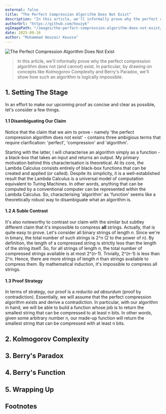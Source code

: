 ```yaml
---
external: false
title: "The Perfect Compression Algorithm Does Not Exist"
description: "In this article, we'll informally prove why the perfect compression algorithm does not (and cannot) exist. In particular, by drawing on concepts like Kolmogorov Complexity and Berry's Paradox, we'll show how such an algorithm is logically impossible."
authorUrl: "https://github.com/houzyk"
ogImagePath: "/images/the-perfect-compression-algorithm-does-not-exist/cover.webp"
date: 2025-09-16
author: "Muhammad Houzair Koussa"
---
```

![The Perfect Compression Algorithm Does Not Exist](/images/the-perfect-compression-algorithm-does-not-exist/cover.webp)

> In this article, we'll informally prove why the perfect compression algorithm does not (and cannot) exist. In particular, by drawing on concepts like Kolmogorov Complexity and Berry's Paradox, we'll show how such an algorithm is logically impossible.

## 1. Setting The Stage

In an effort to make our upcoming proof as concise and clear as possible, let's consider a few things.

#### 1.1 Disambiguating Our Claim

Notice that the claim that we aim to prove - namely 'the perfect compression algorithm does not exist' - contains three ambigious terms that require clarification: 'perfect', 'compression' and 'algorithm'. 

Starting with the latter, I will characterise an algorithm simply as a function - a black-box that takes an input and returns an output. My primary motivation behind this characterisation is theoretical. At its core, the Lambda Calculus consists entirely of black-box functions that can be created and applied (or called). Despite its simplicity, it is a well-established result that the Lambda Calculus is a universal model of computation equivalent to Turing Machines. In other words, anything that can be computed by a conventional computer can be represented within the Lambda Calculus. So, characterising 'algorithm' as 'function' seems like a theoretically robust way to disambiguate what an algorithm is.

#### 1.2 A Suble Contrast

It's also noteworthy to contrast our claim with the similar but subtley different claim that it's impossible to compress **all** strings. Actually, that is quite easy to prove. Let's consider all binary strings of length _n_. Since we're in binary, the total number of such strings is 2^_n_ (2 to the power of _n_). By definition, the length of a compressed string is strictly less than the length of the string itself. So, for all strings of length _n_, the total number of compressed strings available is at most 2^(_n_-1). Trivially, 2^(_n_-1) is less than 2^_n_. Hence, there are more strings of length _n_ than strings available to compress them. By mathematical induction, it's impossible to compress all strings.

#### 1.3 Proof Strategy

In terms of strategy, our proof is a _reductio ad absurdum_ (proof by contradiction). Essentially, we will assume that the perfect compression algorithm exists and derive a contradiction. In particular, with our algorithm in hand, we will be able to build a function whose job is to return the smallest string that can be compressed to at least n bits. In other words, given some arbitrary number n, our made-up function will return the smallest string that can be compressed with at least n bits.


## 2. Kolmogorov Complexity

## 3. Berry's Paradox

## 4. Berry's Function

## 5. Wrapping Up

## Footnotes
